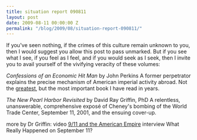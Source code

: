 ```yaml
---
title: situation report 090811
layout: post
date: 2009-08-11 00:00:00 Z
permalink: "/blog/2009/08/situation-report-090811/"
---
```


If you've seen nothing, if the crimes of this culture remain unknown to you, then I would suggest you allow this post to pass unmarked. But if you see what I see, if you feel as I feel, and if you would seek as I seek, then I invite you to avail yourself of the vivifying veracity of these volumes:

_Confessions of an Economic Hit Man_ by John Perkins
A former perpetrator explains the precise mechanism of American imperial activity abroad. Not the [greatest](/other/bibliography), but the most important book I have read in years.

_The New Pearl Harbor Revisited_ by David Ray Griffin, PhD
A relentless, unanswerable, comprehensive exposé of Cheney's bombing of the World Trade Center, September 11, 2001, and the ensuing cover-up.

more by Dr Griffin:
video [9/11 and the American Empire](https://www.youtube.com/watch?v=5x0vPXGYzqQ)
interview What Really Happened on September 11?


